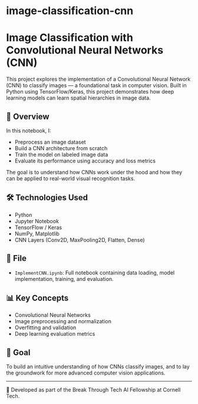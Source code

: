 # image-classification-cnn
# Image Classification with Convolutional Neural Networks (CNN)

This project explores the implementation of a Convolutional Neural Network (CNN) to classify images — a foundational task in computer vision. Built in Python using TensorFlow/Keras, this project demonstrates how deep learning models can learn spatial hierarchies in image data.

## 🧠 Overview

In this notebook, I:

- Preprocess an image dataset
- Build a CNN architecture from scratch
- Train the model on labeled image data
- Evaluate its performance using accuracy and loss metrics

The goal is to understand how CNNs work under the hood and how they can be applied to real-world visual recognition tasks.

## 🛠 Technologies Used

- Python  
- Jupyter Notebook  
- TensorFlow / Keras  
- NumPy, Matplotlib  
- CNN Layers (Conv2D, MaxPooling2D, Flatten, Dense)

## 📁 File

- `ImplementCNN.ipynb`: Full notebook containing data loading, model implementation, training, and evaluation.

## 📊 Key Concepts

- Convolutional Neural Networks
- Image preprocessing and normalization
- Overfitting and validation
- Deep learning evaluation metrics

## 🎯 Goal

To build an intuitive understanding of how CNNs classify images, and to lay the groundwork for more advanced computer vision applications.

---

🧪 Developed as part of the Break Through Tech AI Fellowship at Cornell Tech.
